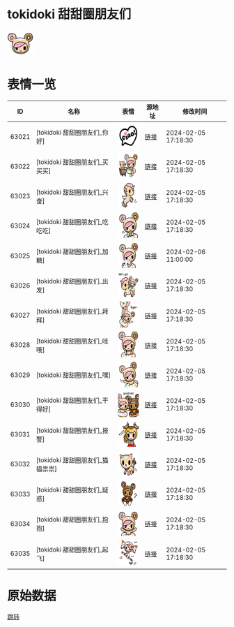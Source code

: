 # tokidoki 甜甜圈朋友们

<img src="./cover.png" height="60" alt="cover" />

# 表情一览

|ID|名称|表情|源地址|修改时间|
|----|----|----|----|----|
|63021|[tokidoki 甜甜圈朋友们_你好]|<img src="./pic/063021_%5Btokidoki 甜甜圈朋友们_你好%5D.png" height="60" alt="你好"/>|[链接](https://i0.hdslb.com/bfs/garb/c03b22168cbc758d0e4f24a6c4272922ab35fe10.png)|2024-02-05 17:18:30|
|63022|[tokidoki 甜甜圈朋友们_买买买]|<img src="./pic/063022_%5Btokidoki 甜甜圈朋友们_买买买%5D.png" height="60" alt="买买买"/>|[链接](https://i0.hdslb.com/bfs/garb/168732dd01f7a85f04cca27974b17d3f9fcb7e9a.png)|2024-02-05 17:18:30|
|63023|[tokidoki 甜甜圈朋友们_兴奋]|<img src="./pic/063023_%5Btokidoki 甜甜圈朋友们_兴奋%5D.png" height="60" alt="兴奋"/>|[链接](https://i0.hdslb.com/bfs/garb/4f27155835e36e08bb8e1b32b41ea3f917989097.png)|2024-02-05 17:18:30|
|63024|[tokidoki 甜甜圈朋友们_吃吃吃]|<img src="./pic/063024_%5Btokidoki 甜甜圈朋友们_吃吃吃%5D.png" height="60" alt="吃吃吃"/>|[链接](https://i0.hdslb.com/bfs/garb/82c6403be6ba1be63e829c2dbc3eb08a0d1c3310.png)|2024-02-05 17:18:30|
|63025|[tokidoki 甜甜圈朋友们_加糖]|<img src="./pic/063025_%5Btokidoki 甜甜圈朋友们_加糖%5D.png" height="60" alt="加糖"/>|[链接](https://i0.hdslb.com/bfs/garb/6e7fac355022f024a9642d0316157f1b8a3263cc.png)|2024-02-06 11:00:00|
|63026|[tokidoki 甜甜圈朋友们_出发]|<img src="./pic/063026_%5Btokidoki 甜甜圈朋友们_出发%5D.png" height="60" alt="出发"/>|[链接](https://i0.hdslb.com/bfs/garb/a1dee8f7031e7b35ba7fe67a6925b4cd53462480.png)|2024-02-05 17:18:30|
|63027|[tokidoki 甜甜圈朋友们_拜拜]|<img src="./pic/063027_%5Btokidoki 甜甜圈朋友们_拜拜%5D.png" height="60" alt="拜拜"/>|[链接](https://i0.hdslb.com/bfs/garb/6f77669f8be27a84752c1d1e3a0f41b8c38e5985.png)|2024-02-05 17:18:30|
|63028|[tokidoki 甜甜圈朋友们_哇哦]|<img src="./pic/063028_%5Btokidoki 甜甜圈朋友们_哇哦%5D.png" height="60" alt="哇哦"/>|[链接](https://i0.hdslb.com/bfs/garb/054f8cea84255a66efb51b15d09df5402ec0460f.png)|2024-02-05 17:18:30|
|63029|[tokidoki 甜甜圈朋友们_嘿]|<img src="./pic/063029_%5Btokidoki 甜甜圈朋友们_嘿%5D.png" height="60" alt="嘿"/>|[链接](https://i0.hdslb.com/bfs/garb/8dd3fdc4fec1bcd04ca0df416433978c36acf294.png)|2024-02-05 17:18:30|
|63030|[tokidoki 甜甜圈朋友们_干得好]|<img src="./pic/063030_%5Btokidoki 甜甜圈朋友们_干得好%5D.png" height="60" alt="干得好"/>|[链接](https://i0.hdslb.com/bfs/garb/064887fc77946b8f386a3c9082736126e9091da1.png)|2024-02-05 17:18:30|
|63031|[tokidoki 甜甜圈朋友们_报警]|<img src="./pic/063031_%5Btokidoki 甜甜圈朋友们_报警%5D.png" height="60" alt="报警"/>|[链接](https://i0.hdslb.com/bfs/garb/6600acc70fceeed6ac3d4c6733f824b8f24e84c9.png)|2024-02-05 17:18:30|
|63032|[tokidoki 甜甜圈朋友们_猫猫祟祟]|<img src="./pic/063032_%5Btokidoki 甜甜圈朋友们_猫猫祟祟%5D.png" height="60" alt="猫猫祟祟"/>|[链接](https://i0.hdslb.com/bfs/garb/d156373bd2170219216b870713367dc79cd516c2.png)|2024-02-05 17:18:30|
|63033|[tokidoki 甜甜圈朋友们_疑惑]|<img src="./pic/063033_%5Btokidoki 甜甜圈朋友们_疑惑%5D.png" height="60" alt="疑惑"/>|[链接](https://i0.hdslb.com/bfs/garb/1aeb5cf886be76cf0420a3fa5a8277289b1566e8.png)|2024-02-05 17:18:30|
|63034|[tokidoki 甜甜圈朋友们_抱抱]|<img src="./pic/063034_%5Btokidoki 甜甜圈朋友们_抱抱%5D.png" height="60" alt="抱抱"/>|[链接](https://i0.hdslb.com/bfs/garb/4f23a954e49f8f4231d8a1f449ae0de6309cab38.png)|2024-02-05 17:18:30|
|63035|[tokidoki 甜甜圈朋友们_起飞]|<img src="./pic/063035_%5Btokidoki 甜甜圈朋友们_起飞%5D.png" height="60" alt="起飞"/>|[链接](https://i0.hdslb.com/bfs/garb/aeebcd5752a11b3569c2519fa885935c378a6356.png)|2024-02-05 17:18:30|

# 原始数据

[跳转](./raw.json)

